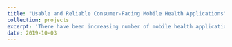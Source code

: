 ```yaml
---
title: "Usable and Reliable Consumer-Facing Mobile Health Applications"
collection: projects
excerpt: 'There have been increasing number of mobile health applications available for general population. However, the usability and inproper guidance could result in suboptimal performance, if worse, misdiagnosis. To minimize human error in self-diagnosis using mobile phones, I have been building an smartphone application to guide users to perform the task correctly in real-time using computer vision techniques. I am also exploring a method to ensure sensor inputs (e.g., image, audio, accelerometer) are compatible for the machine learning models to perform at its best performance.'
date: 2019-10-03
---
```

